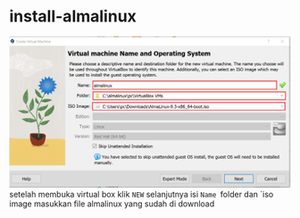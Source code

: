 # install-almalinux

![1](almalinux1.png)
setelah membuka virtual box klik `NEW` selanjutnya isi `Name `folder dan `iso image masukkan file almalinux yang sudah di download
